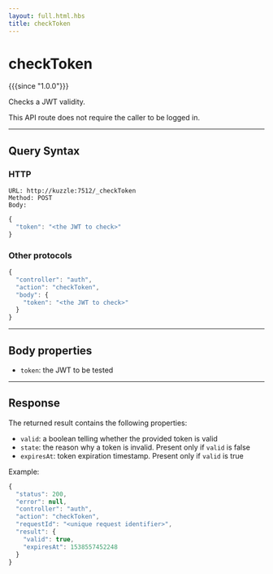 ```yaml
---
layout: full.html.hbs
title: checkToken
---
```


# checkToken

{{{since "1.0.0"}}}

Checks a JWT validity.

This API route does not require the caller to be logged in.

---

## Query Syntax

### HTTP

```http
URL: http://kuzzle:7512/_checkToken
Method: POST  
Body:  
```

```js
{
  "token": "<the JWT to check>"
}
```

### Other protocols

```js
{
  "controller": "auth",
  "action": "checkToken",
  "body": {
    "token": "<the JWT to check>"
  }
}
```

---

## Body properties

* `token`: the JWT to be tested

---

## Response

The returned result contains the following properties:

* `valid`: a boolean telling whether the provided token is valid
* `state`: the reason why a token is invalid. Present only if `valid` is false
* `expiresAt`: token expiration timestamp. Present only if `valid` is true

Example:

```js
{
  "status": 200,
  "error": null,
  "controller": "auth",
  "action": "checkToken",
  "requestId": "<unique request identifier>",
  "result": {
    "valid": true,
    "expiresAt": 1538557452248
  }
}
```
